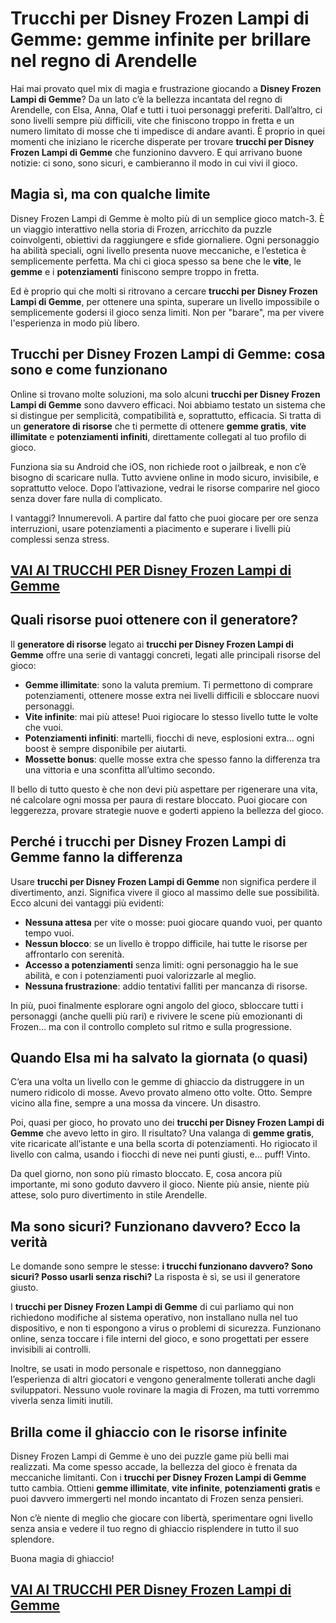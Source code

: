 # Trucchi per Disney Frozen Lampi di Gemme: gemme infinite per brillare nel regno di Arendelle

Hai mai provato quel mix di magia e frustrazione giocando a **Disney Frozen Lampi di Gemme**? Da un lato c’è la bellezza incantata del regno di Arendelle, con Elsa, Anna, Olaf e tutti i tuoi personaggi preferiti. Dall’altro, ci sono livelli sempre più difficili, vite che finiscono troppo in fretta e un numero limitato di mosse che ti impedisce di andare avanti. È proprio in quei momenti che iniziano le ricerche disperate per trovare **trucchi per Disney Frozen Lampi di Gemme** che funzionino davvero. E qui arrivano buone notizie: ci sono, sono sicuri, e cambieranno il modo in cui vivi il gioco.

## Magia sì, ma con qualche limite

Disney Frozen Lampi di Gemme è molto più di un semplice gioco match-3. È un viaggio interattivo nella storia di Frozen, arricchito da puzzle coinvolgenti, obiettivi da raggiungere e sfide giornaliere. Ogni personaggio ha abilità speciali, ogni livello presenta nuove meccaniche, e l’estetica è semplicemente perfetta. Ma chi ci gioca spesso sa bene che le **vite**, le **gemme** e i **potenziamenti** finiscono sempre troppo in fretta.

Ed è proprio qui che molti si ritrovano a cercare **trucchi per Disney Frozen Lampi di Gemme**, per ottenere una spinta, superare un livello impossibile o semplicemente godersi il gioco senza limiti. Non per "barare", ma per vivere l'esperienza in modo più libero.

## Trucchi per Disney Frozen Lampi di Gemme: cosa sono e come funzionano

Online si trovano molte soluzioni, ma solo alcuni **trucchi per Disney Frozen Lampi di Gemme** sono davvero efficaci. Noi abbiamo testato un sistema che si distingue per semplicità, compatibilità e, soprattutto, efficacia. Si tratta di un **generatore di risorse** che ti permette di ottenere **gemme gratis**, **vite illimitate** e **potenziamenti infiniti**, direttamente collegati al tuo profilo di gioco.

Funziona sia su Android che iOS, non richiede root o jailbreak, e non c’è bisogno di scaricare nulla. Tutto avviene online in modo sicuro, invisibile, e soprattutto veloce. Dopo l’attivazione, vedrai le risorse comparire nel gioco senza dover fare nulla di complicato.

I vantaggi? Innumerevoli. A partire dal fatto che puoi giocare per ore senza interruzioni, usare potenziamenti a piacimento e superare i livelli più complessi senza stress.

## [VAI AI TRUCCHI PER Disney Frozen Lampi di Gemme](https://scaricasubitoveloceitagratis.click/scaricadownload.html)

## Quali risorse puoi ottenere con il generatore?

Il **generatore di risorse** legato ai **trucchi per Disney Frozen Lampi di Gemme** offre una serie di vantaggi concreti, legati alle principali risorse del gioco:

- **Gemme illimitate**: sono la valuta premium. Ti permettono di comprare potenziamenti, ottenere mosse extra nei livelli difficili e sbloccare nuovi personaggi.
- **Vite infinite**: mai più attese! Puoi rigiocare lo stesso livello tutte le volte che vuoi.
- **Potenziamenti infiniti**: martelli, fiocchi di neve, esplosioni extra… ogni boost è sempre disponibile per aiutarti.
- **Mossette bonus**: quelle mosse extra che spesso fanno la differenza tra una vittoria e una sconfitta all’ultimo secondo.

Il bello di tutto questo è che non devi più aspettare per rigenerare una vita, né calcolare ogni mossa per paura di restare bloccato. Puoi giocare con leggerezza, provare strategie nuove e goderti appieno la bellezza del gioco.

## Perché i trucchi per Disney Frozen Lampi di Gemme fanno la differenza

Usare **trucchi per Disney Frozen Lampi di Gemme** non significa perdere il divertimento, anzi. Significa vivere il gioco al massimo delle sue possibilità. Ecco alcuni dei vantaggi più evidenti:

- **Nessuna attesa** per vite o mosse: puoi giocare quando vuoi, per quanto tempo vuoi.
- **Nessun blocco**: se un livello è troppo difficile, hai tutte le risorse per affrontarlo con serenità.
- **Accesso a potenziamenti** senza limiti: ogni personaggio ha le sue abilità, e con i potenziamenti puoi valorizzarle al meglio.
- **Nessuna frustrazione**: addio tentativi falliti per mancanza di risorse.

In più, puoi finalmente esplorare ogni angolo del gioco, sbloccare tutti i personaggi (anche quelli più rari) e rivivere le scene più emozionanti di Frozen… ma con il controllo completo sul ritmo e sulla progressione.

## Quando Elsa mi ha salvato la giornata (o quasi)

C’era una volta un livello con le gemme di ghiaccio da distruggere in un numero ridicolo di mosse. Avevo provato almeno otto volte. Otto. Sempre vicino alla fine, sempre a una mossa da vincere. Un disastro.

Poi, quasi per gioco, ho provato uno dei **trucchi per Disney Frozen Lampi di Gemme** che avevo letto in giro. Il risultato? Una valanga di **gemme gratis**, vite ricaricate all’istante e una bella scorta di potenziamenti. Ho rigiocato il livello con calma, usando i fiocchi di neve nei punti giusti, e... puff! Vinto.

Da quel giorno, non sono più rimasto bloccato. E, cosa ancora più importante, mi sono goduto davvero il gioco. Niente più ansie, niente più attese, solo puro divertimento in stile Arendelle.

## Ma sono sicuri? Funzionano davvero? Ecco la verità

Le domande sono sempre le stesse: **i trucchi funzionano davvero? Sono sicuri? Posso usarli senza rischi?** La risposta è sì, se usi il generatore giusto.

I **trucchi per Disney Frozen Lampi di Gemme** di cui parliamo qui non richiedono modifiche al sistema operativo, non installano nulla nel tuo dispositivo, e non ti espongono a virus o problemi di sicurezza. Funzionano online, senza toccare i file interni del gioco, e sono progettati per essere invisibili ai controlli.

Inoltre, se usati in modo personale e rispettoso, non danneggiano l’esperienza di altri giocatori e vengono generalmente tollerati anche dagli sviluppatori. Nessuno vuole rovinare la magia di Frozen, ma tutti vorremmo viverla senza limiti inutili.

## Brilla come il ghiaccio con le risorse infinite

Disney Frozen Lampi di Gemme è uno dei puzzle game più belli mai realizzati. Ma come spesso accade, la bellezza del gioco è frenata da meccaniche limitanti. Con i **trucchi per Disney Frozen Lampi di Gemme** tutto cambia. Ottieni **gemme illimitate**, **vite infinite**, **potenziamenti gratis** e puoi davvero immergerti nel mondo incantato di Frozen senza pensieri.

Non c’è niente di meglio che giocare con libertà, sperimentare ogni livello senza ansia e vedere il tuo regno di ghiaccio risplendere in tutto il suo splendore.

Buona magia di ghiaccio!

## [VAI AI TRUCCHI PER Disney Frozen Lampi di Gemme](https://scaricasubitoveloceitagratis.click/scaricadownload.html)
